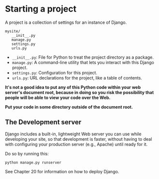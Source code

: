 # Starting a project
A project is a collection of settings for an instance of Django.
```
mysite/
   __init__.py
   manage.py
   settings.py
   urls.py
```
- ``__init__.py``: File for Python to treat the project directory as a package.
- ``manage.py``: A command-line utility that lets you interact with this Django project.
- ``settings.py``: Configuration for this project.
- ``urls.py``: URL declarations for the project, like a table of contents.

__It's not a good idea to put any of this Python code within your web server's document root, because in doing so you risk the possibility that people will be able to view your code over the Web.__

**Put your code in some directory outside of the document root.**

## The Development server
Django includes a built-in, lightweight Web server you can use while developing your site, so that development is faster, without having to deal with configuring your production server (e.g., Apache) until ready for it.

Do so by running this:
```shell
python manage.py runserver
```
See Chapter 20 for information on how to deploy Django.
